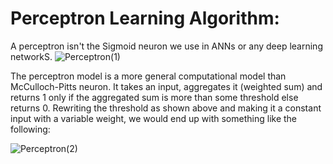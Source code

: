 # Perceptron Learning Algorithm:

A perceptron isn't the Sigmoid neuron we use in ANNs or any deep learning networkS.
![Perceptron(1)](https://miro.medium.com/max/875/1*Fyapb-JRFJ-VtnLYLLXCwg.png)

The perceptron model is a more general computational model than McCulloch-Pitts neuron. It takes an input, aggregates it (weighted sum) and returns 1 only if the aggregated sum is more than some threshold else returns 0. Rewriting the threshold as shown above and making it a constant input with a variable weight, we would end up with something like the following:

![Perceptron(2)](https://miro.medium.com/max/3000/1*gKFs7YU44vJFiS2rF3-bpg.png)
